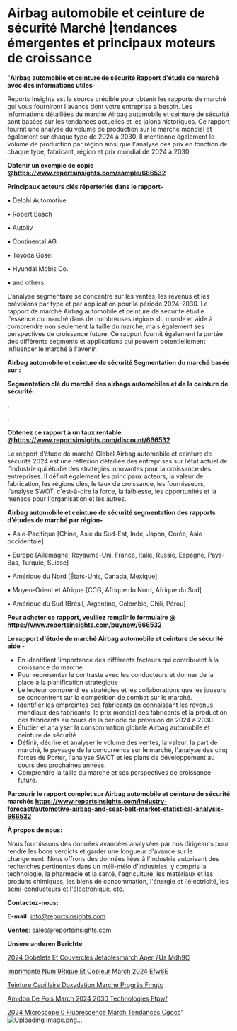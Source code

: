 # Airbag automobile et ceinture de sécurité Marché |tendances émergentes et principaux moteurs de croissance

"<strong>Airbag automobile et ceinture de sécurité Rapport d'étude de marché avec des informations utiles-</strong>

Reports Insights est la source crédible pour obtenir les rapports de marché qui vous fourniront l'avance dont votre entreprise a besoin. Les informations détaillées du marché Airbag automobile et ceinture de sécurité sont basées sur les tendances actuelles et les jalons historiques. Ce rapport fournit une analyse du volume de production sur le marché mondial et également sur chaque type de 2024 à 2030. Il mentionne également le volume de production par région ainsi que l'analyse des prix en fonction de chaque type, fabricant, région et prix mondial de 2024 à 2030.

<strong><b>Obtenir un exemple de copie @</b></strong><a href=https://www.reportsinsights.com/sample/666532><strong><b>https://www.reportsinsights.com/sample/666532</b></strong></a>

<b>Principaux acteurs clés répertoriés dans le rapport-</b>

<b> </b>• Delphi Automotive

• Robert Bosch

• Autoliv

• Continental AG

• Toyoda Gosei

• Hyundai Mobis Co.

• and others.

L'analyse segmentaire se concentre sur les ventes, les revenus et les prévisions par type et par application pour la période 2024-2030. Le rapport de marché Airbag automobile et ceinture de sécurité étudie l'essence du marché dans de nombreuses régions du monde et aide à comprendre non seulement la taille du marché, mais également ses perspectives de croissance future. Ce rapport fournit également la portée des différents segments et applications qui peuvent potentiellement influencer le marché à l'avenir.

<strong>Airbag automobile et ceinture de sécurité Segmentation du marché basée sur :</strong>

<strong> Segmentation clé du marché des airbags automobiles et de la ceinture de sécurité: </strong>

.

.

<strong><b>Obtenez ce rapport à un taux rentable @</b></strong><a href=https://www.reportsinsights.com/discount/666532><strong><b>https://www.reportsinsights.com/discount/666532</b></strong></a>

Le rapport d’étude de marché Global Airbag automobile et ceinture de sécurité 2024 est une réflexion détaillée des entreprises sur l’état actuel de l’industrie qui étudie des stratégies innovantes pour la croissance des entreprises. Il définit également les principaux acteurs, la valeur de fabrication, les régions clés, le taux de croissance, les fournisseurs, l'analyse SWOT, c'est-à-dire la force, la faiblesse, les opportunités et la menace pour l'organisation et les autres.

<strong>Airbag automobile et ceinture de sécurité segmentation des rapports d'études de marché par région-</strong>

• Asie-Pacifique [Chine, Asie du Sud-Est, Inde, Japon, Corée, Asie occidentale]

• Europe [Allemagne, Royaume-Uni, France, Italie, Russie, Espagne, Pays-Bas, Turquie, Suisse]

• Amérique du Nord [États-Unis, Canada, Mexique]

• Moyen-Orient et Afrique [CCG, Afrique du Nord, Afrique du Sud]

• Amérique du Sud [Brésil, Argentine, Colombie, Chili, Pérou]

<strong>Pour acheter ce rapport, veuillez remplir le formulaire @   <a href=https://www.reportsinsights.com/buynow/666532>https://www.reportsinsights.com/buynow/666532</a></strong>

<strong>Le rapport d'étude de marché Airbag automobile et ceinture de sécurité aide -</strong>
<ul>
  <li>En identifiant 'importance des différents facteurs qui contribuent à la croissance du marché</li>
  <li>Pour représenter le contraste avec les conducteurs et donner de la place à la planification stratégique</li>
  <li>Le lecteur comprend les stratégies et les collaborations que les joueurs se concentrent sur la compétition de combat sur le marché.</li>
  <li>Identifier les empreintes des fabricants en connaissant les revenus mondiaux des fabricants, le prix mondial des fabricants et la production des fabricants au cours de la période de prévision de 2024 à 2030.</li>
  <li>Étudier et analyser la consommation globale Airbag automobile et ceinture de sécurité</li>
  <li>Définir, décrire et analyser le volume des ventes, la valeur, la part de marché, le paysage de la concurrence sur le marché, l'analyse des cinq forces de Porter, l'analyse SWOT et les plans de développement au cours des prochaines années.</li>
  <li>Comprendre la taille du marché et ses perspectives de croissance future.</li>
</ul>

<strong>Parcourir le rapport complet sur Airbag automobile et ceinture de sécurité marchés <a href=https://www.reportsinsights.com/industry-forecast/automotive-airbag-and-seat-belt-market-statistical-analysis-666532>https://www.reportsinsights.com/industry-forecast/automotive-airbag-and-seat-belt-market-statistical-analysis-666532</a></strong>

<strong>À propos de nous:</strong>

Nous fournissons des données avancées analysées par nos dirigeants pour rendre les bons verdicts et garder une longueur d'avance sur le changement. Nous offrons des données liées à l'industrie autorisant des recherches pertinentes dans un méli-mélo d'industries, y compris la technologie, la pharmacie et la santé, l'agriculture, les matériaux et les produits chimiques, les biens de consommation, l'énergie et l'électricité, les semi-conducteurs et l'électronique, etc.

<strong>Contactez-nous:</strong>

<strong>E-mail:</strong> <a href=mailto:info@reportsinsights.com>info@reportsinsights.com</a>

<strong>Ventes</strong>: <a href=mailto:sales@reportsinsights.com>sales@reportsinsights.com</a>

<strong>Unsere anderen Berichte</strong>

<a href=https://www.linkedin.com/pulse/2024-gobelets-et-couvercles-jetablesmarch%C3%A9-aper%C3%A7us-mdh9c/>2024 Gobelets Et Couvercles Jetablesmarch Aper 7Us Mdh9C</a>

<a href=https://www.linkedin.com/pulse/imprimante-num%C3%A9rique-et-copieur-march%C3%A9-2024-efw6e/>Imprimante Num 9Rique Et Copieur March 2024 Efw6E</a>

<a href=https://www.linkedin.com/pulse/teinture-capillaire-doxydation-marché-progrès-fmgtc/>Teinture Capillaire Doxydation Marché Progrès Fmgtc</a>

<a href=https://www.linkedin.com/pulse/amidon-de-pois-march%C3%A9-2024-2030-technologies-ftpwf/>Amidon De Pois March 2024 2030 Technologies Ftpwf</a>

<a href=https://www.linkedin.com/pulse/2024-microscope-%C3%A0-fluorescence-march%C3%A9-tendances-cgocc/>2024 Microscope  0 Fluorescence March Tendances Cgocc</a>"
![Uploading image.png…]()
